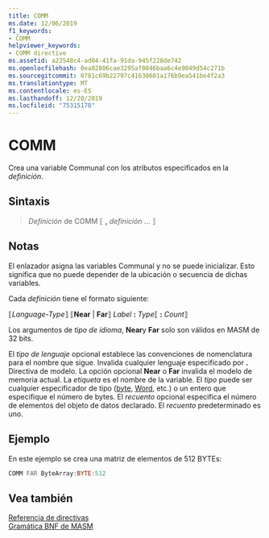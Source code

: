 ```yaml
---
title: COMM
ms.date: 12/06/2019
f1_keywords:
- COMM
helpviewer_keywords:
- COMM directive
ms.assetid: a23548c4-ad04-41fa-91da-945f228de742
ms.openlocfilehash: 0ea02806cae3295af0846baa6c4e9049d54c271b
ms.sourcegitcommit: 0781c69b22797c41630601a176b9ea541be4f2a3
ms.translationtype: MT
ms.contentlocale: es-ES
ms.lasthandoff: 12/20/2019
ms.locfileid: "75315178"
---
```

# <a name="comm"></a>COMM

Crea una variable Communal con los atributos especificados en la *definición*.

## <a name="syntax"></a>Sintaxis

> *Definición* de COMM ⟦ __,__ *definición* ... ⟧

## <a name="remarks"></a>Notas

El enlazador asigna las variables Communal y no se puede inicializar. Esto significa que no puede depender de la ubicación o secuencia de dichas variables.

Cada *definición* tiene el formato siguiente:

⟦*Language-Type*⟧ ⟦**Near** | **Far**⟧ _Label_ **:** _Type_⟦ **:** _Count_⟧

Los argumentos de *tipo de idioma*, **Near**y **Far** solo son válidos en MASM de 32 bits.

El *tipo de lenguaje* opcional establece las convenciones de nomenclatura para el nombre que sigue. Invalida cualquier lenguaje especificado por **.** Directiva de modelo. La opción opcional **Near** o **Far** invalida el modelo de memoria actual. La *etiqueta* es el nombre de la variable. El *tipo* puede ser cualquier especificador de tipo ([byte](byte-masm.md), [Word](word.md), etc.) o un entero que especifique el número de bytes. El *recuento* opcional especifica el número de elementos del objeto de datos declarado. El *recuento* predeterminado es uno.

## <a name="example"></a>Ejemplo

En este ejemplo se crea una matriz de elementos de 512 BYTEs:

```asm
COMM FAR ByteArray:BYTE:512
```

## <a name="see-also"></a>Vea también

[Referencia de directivas](directives-reference.md)\
[Gramática BNF de MASM](masm-bnf-grammar.md)
